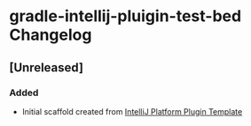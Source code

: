 <!-- Keep a Changelog guide -> https://keepachangelog.com -->

# gradle-intellij-pluigin-test-bed Changelog

## [Unreleased]
### Added
- Initial scaffold created from [IntelliJ Platform Plugin Template](https://github.com/JetBrains/intellij-platform-plugin-template)
